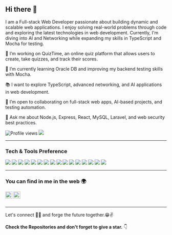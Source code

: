 ## Hi there 👋

I am a Full-stack Web Developer passionate about building dynamic and scalable web applications. I enjoy solving real-world problems through code and exploring the latest technologies in web development. Currently, I'm diving into AI and Networking while expanding my skills in TypeScript and Mocha for testing.

🔭 I’m working on QuizTime, an online quiz platform that allows users to create, take quizzes, and track their scores.

🌱 I’m currently learning Oracle DB and improving my backend testing skills with Mocha.

📚 I want to explore TypeScript, advanced networking, and AI applications in web development.

👯 I’m open to collaborating on full-stack web apps, AI-based projects, and testing automation.

💬 Ask me about Node.js, Express, React, MySQL, Laravel, and web security best practices.


![Profile views](https://gpvc.arturio.dev/Souravdey777)  <img src="https://img.shields.io/github/followers/Souravdey777?label=Follow" style=" float:left, margin-right:10px" />


---


### Tech & Tools Preference

<img src="https://img.shields.io/badge/-HTML5-E34F26?style=flat&logo=html5&logoColor=white"> 
<img src="https://img.shields.io/badge/-CSS3-1572B6?style=flat&logo=css3&logoColor=white"> 
<img src="https://img.shields.io/badge/-JavaScript-eed718?style=flat&logo=javascript&logoColor=white"> 
<img src="https://img.shields.io/badge/-TypeScript-007ACC?style=flat&logo=typescript&logoColor=white"> 
<img src="https://img.shields.io/badge/-React-000000?style=flat&logo=react&logoColor=00c8ff"> <img src="https://img.shields.io/badge/-Node.js-3C873A?style=flat&logo=Node.js&logoColor=white"> <img src="https://img.shields.io/badge/-Express.js-787878?style=flat"> <img src="https://img.shields.io/badge/-MySQL-F29111?style=flat&logo=mysql&logoColor=white"> <img src="https://img.shields.io/badge/-MongoDB-4DB33D?style=flat&logo=mongodb&logoColor=white"> <img src="https://img.shields.io/badge/-Laravel-FF2D20?style=flat&logo=laravel&logoColor=white"> <img src="https://img.shields.io/badge/-Mocha-8D6748?style=flat&logo=mocha&logoColor=white"> <img src="https://img.shields.io/badge/-Git-F1502F?style=flat&logo=git&logoColor=white"> <img src="https://img.shields.io/badge/-Docker-2496ED?style=flat&logo=docker&logoColor=white">
<img src="https://img.shields.io/badge/-Java-F89820?style=flat&logo=java&logoColor=white"> <img src="https://img.shields.io/badge/-C%20&%20C++-659ad2?style=flat&logo=c%2B%2B&logoColor=white"> <img src="https://img.shields.io/badge/-Python-black?style=flat&logo=python&logoColor=white">


---


### You can find in me in the web 🌍
[<img align="left" alt="Souarvdey777 | LinkedIn" width="22px" src="https://cdn.jsdelivr.net/npm/simple-icons@v3/icons/linkedin.svg" />][linkedin]
[<img align="left" alt="Souarvdey777 | Instagram" width="22px" src="https://cdn.jsdelivr.net/npm/simple-icons@v3/icons/instagram.svg" />][instagram]

<br/>
<br/>

---

Let's connect 👨‍💻 and forge the future together.😁✌

**Check the Repositories and don't forget to give a star.** 👇


[instagram]: [https://www.instagram.com/souravdey777/](https://www.instagram.com/abdellahtg/)
[linkedin]: [https://www.linkedin.com/in/sourav-dey/](https://www.linkedin.com/in/abdellah-taghouni-a53262256/)

